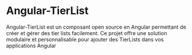 # Angular-TierList
Angular-TierList est un composant open source en Angular permettant de créer et gérer des tier lists facilement. Ce projet offre une solution modulaire et personnalisable pour ajouter des TierLists dans vos applications Angular
